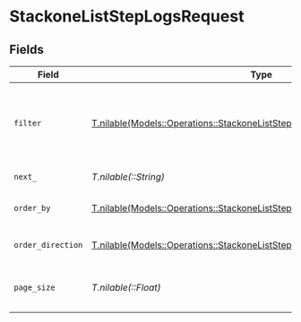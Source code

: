 # StackoneListStepLogsRequest


## Fields

| Field                                                                                                                                                  | Type                                                                                                                                                   | Required                                                                                                                                               | Description                                                                                                                                            | Example                                                                                                                                                |
| ------------------------------------------------------------------------------------------------------------------------------------------------------ | ------------------------------------------------------------------------------------------------------------------------------------------------------ | ------------------------------------------------------------------------------------------------------------------------------------------------------ | ------------------------------------------------------------------------------------------------------------------------------------------------------ | ------------------------------------------------------------------------------------------------------------------------------------------------------ |
| `filter`                                                                                                                                               | [T.nilable(Models::Operations::StackoneListStepLogsQueryParamFilter)](../../models/operations/stackoneliststeplogsqueryparamfilter.md)                 | :heavy_minus_sign:                                                                                                                                     | Filter parameters that allow greater customisation of the list response                                                                                |                                                                                                                                                        |
| `next_`                                                                                                                                                | *T.nilable(::String)*                                                                                                                                  | :heavy_minus_sign:                                                                                                                                     | The unified cursor                                                                                                                                     |                                                                                                                                                        |
| `order_by`                                                                                                                                             | [T.nilable(Models::Operations::StackoneListStepLogsQueryParamOrderBy)](../../models/operations/stackoneliststeplogsqueryparamorderby.md)               | :heavy_minus_sign:                                                                                                                                     | The field to order the results by.                                                                                                                     | created_at                                                                                                                                             |
| `order_direction`                                                                                                                                      | [T.nilable(Models::Operations::StackoneListStepLogsQueryParamOrderDirection)](../../models/operations/stackoneliststeplogsqueryparamorderdirection.md) | :heavy_minus_sign:                                                                                                                                     | The direction to order the results by.                                                                                                                 | asc                                                                                                                                                    |
| `page_size`                                                                                                                                            | *T.nilable(::Float)*                                                                                                                                   | :heavy_minus_sign:                                                                                                                                     | The number of results per page (default value is 25)                                                                                                   |                                                                                                                                                        |